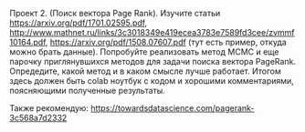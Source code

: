 Проект 2. (Поиск вектора Page Rank). 
Изучите статьи https://arxiv.org/pdf/1701.02595.pdf, http://www.mathnet.ru/links/3c3018349e419ecea3783e7589fd3cee/zvmmf10164.pdf,
https://arxiv.org/pdf/1508.07607.pdf (тут есть пример, откуда можно брать данные). 
Попробуйте реализовать метод MCMC и еще парочку приглянувшихся методов для задачи поиска вектора PageRank. 
Опредедите, какой метод и в каком смысле лучше работает. 
Итогом здесь должен быть colab ноутбук с кодом и хорошими комментариями, поясняющими полученные результаты.

Также рекомендую: https://towardsdatascience.com/pagerank-3c568a7d2332
